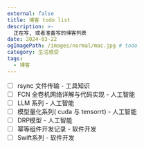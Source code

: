 ```yaml
---
external: false
title: 博客 todo list
description: >-
  正在写, 或者准备写的博客列表
date: 2024-03-22
ogImagePath: /images/normal/mac.jpg # todo
category: 生活感受
tags:
  - 博客
---
```


- [ ] rsync 文件传输 - 工具知识
- [ ] FCN 全卷机网络详解与代码实现 - 人工智能
- [ ] LLM 系列 - 人工智能
- [ ] 模型量化系列( cuda 与 tensorrt) - 人工智能
- [ ] DRP模型 - 人工智能
- [ ] 幂等组件开发记录 - 软件开发
- [ ] Swift系列 - 软件开发
